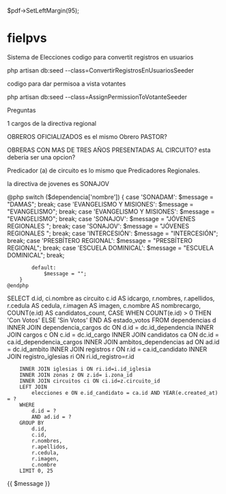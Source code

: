 




 $pdf->SetLeftMargin(95);




# fielpvs
 Sistema de Elecciones
codigo para convertit registros en usuarios 

php artisan db:seed --class=ConvertirRegistrosEnUsuariosSeeder


codigo para dar permisoa a vista votantes


php artisan db:seed --class=AssignPermissionToVotanteSeeder




Preguntas 


1
cargos de la directiva regional 




OBREROS OFICIALIZADOS es el mismo Obrero PASTOR?

OBRERAS CON MAS DE TRES AÑOS PRESENTADAS AL CIRCUITO? esta deberia ser una opcion?


 Predicador (a) de circuito  es lo mismo que  Predicadores Regionales.

 la  directiva de jovenes es  SONAJOV






@php
        switch ($dependencia['nombre']) {
            case 'SONADAM':
                $message = "DAMAS";
                break;
            case 'EVANGELISMO Y MISIONES':
                $message = "EVANGELISMO";
                break;
            case 'EVANGELISMO Y MISIONES':
                $message = "EVANGELISMO";
                break;
            case 'SONAJOV':
                $message = "JÓVENES REGIONALES ";
                break;
            case 'SONAJOV':
                $message = "JÓVENES REGIONALES ";
                break;
            case 'INTERCESIÓN':
                $message = "INTERCESIÓN";
                break;
            case 'PRESBÍTERO REGIONAL':
                $message = "PRESBÍTERO REGIONAL";
                break;
            case 'ESCUELA DOMINICAL':
                $message = "ESCUELA DOMINICAL";
                break;

            default:
                $message = "";
        }
    @endphp





SELECT 
            d.id,
            ci.nombre as circuito 
            c.id AS idcargo, 
            r.nombres, 
            r.apellidos, 
            r.cedula AS cedula, 
            r.imagen AS imagen,
            c.nombre AS nombrecargo, 
            COUNT(e.id) AS candidatos_count,
            CASE 
                WHEN COUNT(e.id) > 0 THEN 'Con Votos' 
                ELSE 'Sin Votos' 
            END AS estado_votos
        FROM 
            dependencias d
        INNER JOIN 
            dependencia_cargos dc ON d.id = dc.id_dependencia
        INNER JOIN 
            cargos c ON c.id = dc.id_cargo
        INNER JOIN 
            candidatos ca ON dc.id = ca.id_dependencia_cargos
        INNER JOIN 
            ambitos_dependencias ad ON ad.id = dc.id_ambito
        INNER JOIN 
            registros r ON r.id = ca.id_candidato 
        INNER JOIN registro_iglesias ri ON ri.id_registro=r.id
        
        INNER JOIN iglesias i ON ri.id=i.id_iglesia
        INNER JOIN zonas z ON z.id= i.zona_id 
        INNER JOIN circuitos ci ON ci.id=z.circuito_id 
        LEFT JOIN 
            elecciones e ON e.id_candidato = ca.id AND YEAR(e.created_at) = ?
        WHERE 
            d.id = ?
            AND ad.id = ?  
        GROUP BY 
            d.id, 
            c.id, 
            r.nombres, 
            r.apellidos, 
            r.cedula,
            r.imagen,
            c.nombre
        LIMIT 0, 25




  <p>{{ $message }}</p>

